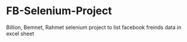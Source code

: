 # FB-Selenium-Project
Billion, Bemnet, Rahmet
selenium project to list facebook freinds data in excel sheet
